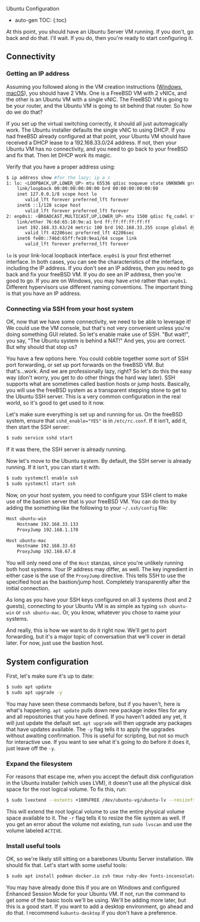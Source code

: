 Ubuntu Configuration

* auto-gen TOC:
{:toc}

At this point, you should have an Ubuntu Server VM running. If you don't, go back and do that. I'll wait. If you do, then you're ready to start configuring it. 

## Connectivity

### Getting an IP address
Assuming you followed along in the VM creation instructions ([Windows](hyper-v.md), [macOS](vms_on_macos.md)), you should have 2 VMs. One is a FreeBSD VM with 2 vNICs, and the other is an Ubuntu VM with a single vNIC. The FreeBSD VM is going to be your router, and the Ubuntu VM is going to sit behind that router. So how do we do that?

If you set up the virtual switching correctly, it should all just automagically work. The Ubuntu installer defaults the single vNIC to using DHCP. If you had freeBSD already configured at that point, your Ubuntu VM should have received a DHCP lease to a 192.168.33.0/24 address. If not, then your Ubuntu VM has no connectivity, and you need to go back to your freeBSD and fix that. Then let DHCP work its magic.

Verify that you have a proper address using:

```sh
$ ip address show #for the lazy: ip a s
1: lo: <LOOPBACK,UP,LOWER_UP> mtu 65536 qdisc noqueue state UNKNOWN group default qlen 1000
    link/loopback 00:00:00:00:00:00 brd 00:00:00:00:00:00
    inet 127.0.0.1/8 scope host lo
       valid_lft forever preferred_lft forever
    inet6 ::1/128 scope host
       valid_lft forever preferred_lft forever
2: enp0s1: <BROADCAST,MULTICAST,UP,LOWER_UP> mtu 1500 qdisc fq_codel state UP group default qlen 1000
    link/ether 76:6d:65:10:9e:a1 brd ff:ff:ff:ff:ff:ff
    inet 192.168.33.63/24 metric 100 brd 192.168.33.255 scope global dynamic enp0s1
       valid_lft 42206sec preferred_lft 42206sec
    inet6 fe80::746d:65ff:fe10:9ea1/64 scope link
       valid_lft forever preferred_lft forever
```

`lo` is your link-local loopback interface. `enp0s1` is your first ethernet interface. In both cases, you can see the characteristics of the interface, including the IP address. If you don't see an IP address, then you need to go back and fix your freeBSD VM. If you do see an IP address, then you're good to go. If you are on Windows, you may have `eth0` rather than `enp0s1`. Different hypervisors use different naming conventions. The important thing is that you have an IP address.

### Connecting via SSH from your host system

OK, now that we have some connectivity, we need to be able to leverage it! We could use the VM console, but that's not very convenient unless you're doing something GUI related. So let's enable make use of SSH. "But wait!", you say, "The Ubuntu system is behind a NAT!" And yes, you are correct. But why should that stop us?

You have a few options here. You could cobble together some sort of SSH port forwarding, or set up port forwards on the freeBSD VM. But that's...work. And we are professionally lazy, right? So let's do this the easy way (don't worry, you get to do other things the hard way later). SSH supports what are sometimes called bastion hosts or jump hosts. Basically, you will use the freeBSD system as a transparent stepping stone to get to the Ubuntu SSH server. This is a very common configuration in the real world, so it's good to get used to it now.

Let's make sure everything is set up and running for us. On the freeBSD system, ensure that `sshd_enable="YES"` is in `/etc/rc.conf`. If it isn't, add it, then start the SSH server:

```sh
$ sudo service sshd start
```
If it was there, the SSH server is already running.

Now let's move to the Ubuntu system. By default, the SSH server is already running. If it isn't, you can start it with:

```sh
$ sudo systemctl enable ssh
$ sudo systemctl start ssh
```

Now, on your host system, you need to configure your SSH client to make use of the bastion server that is your freeBSD VM. You can do this by adding the something like the following to your `~/.ssh/config` file:

```sh
Host ubuntu-win
    Hostname 192.168.33.133
    ProxyJump 192.168.1.170

Host ubuntu-mac
    Hostname 192.168.33.63
    ProxyJump 192.168.67.8
```

You will only need one of the `Host` stanzas, since you're unlikely running both host systems. Your IP address may differ, as well. The key ingredient in either case is the use of the `ProxyJump` directive. This tells SSH to use the specified host as the bastion/jump host. Completely transparently after the initial connection.

As long as you have your SSH keys configured on all 3 systems (host and 2 guests), connecting to your Ubuntu VM is as simple as typing `ssh ubuntu-win` or `ssh ubuntu-mac`. Or, you know, whatever you chose to name your systems.

And really, this is how we want to do it right now. We'll get to port forwarding, but it's a major topic of conversation that we'll cover in detail later. For now, just use the bastion host.

## System configuration

First, let's make sure it's up to date:

```sh
$ sudo apt update
$ sudo apt upgrade -y
```

You may have seen these commands before, but if you haven't, here is what's happening. `apt update` pulls down new package index files for any and all repositories that you have defined. If you haven't added any yet, it will just update the default set. `apt upgrade` will then upgrade any packages that have updates available. The `-y` flag tells it to apply the upgrades without awaiting confirmation. This is useful for scripting, but not so much for interactive use. If you want to see what it's going to do before it does it, just leave off the `-y`.

### Expand the filesystem

For reasons that escape me, when you accept the default disk configuration in the Ubuntu installer (which uses LVM), it doesn't use all the physical disk space for the root logical volume. To fix this, run:

```sh
$ sudo lvextend --extents +100%FREE /dev/ubuntu-vg/ubuntu-lv --resizefs
```

This will extend the root logical volume to use the entire physical volume space available to it. The `-r` flag tells it to resize the file system as well. If you get an error about the volume not existing, run `sudo lvscan` and use the volume labeled `ACTIVE`.

### Install useful tools

OK, so we're likely still sitting on a barebones Ubuntu Server installation. We should fix that. Let's start with some useful tools:

```sh
$ sudo apt install podman docker.io zsh tmux ruby-dev fonts-inconsolata autojump bat emacs build-essential cowsay figlet filters fortunes dos2unix containerd python3-pip cargo cmake
```

You may have already done this if you are on Windows and configured Enhanced Session Mode for your Ubuntu VM. If not, run the command to get some of the basic tools we'll be using. We'll be adding more later, but this is a good start. If you want to add a desktop environment, go ahead and do that. I recommend `kubuntu-desktop` if you don't have a preference.


